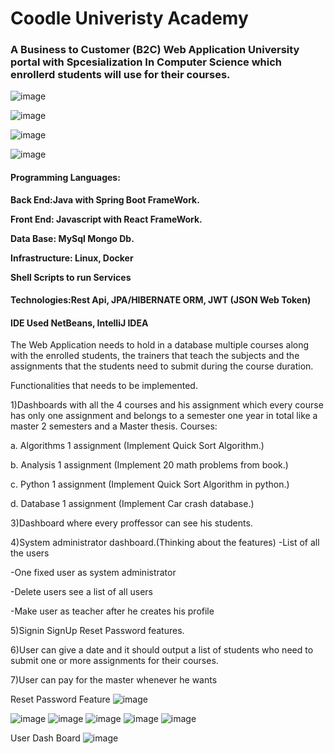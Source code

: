 # Coodle Univeristy Academy 


### A Business to Customer (B2C) Web Application University portal with Spcesialization In Computer Science which enrollerd students will use for their courses.

![image](https://user-images.githubusercontent.com/39504405/161166547-90c87267-a555-48a4-8b1f-9c17bf52a3b0.png)

![image](https://user-images.githubusercontent.com/39504405/177527182-19d6a723-1199-497e-b144-7d23fc712be7.png)

![image](https://user-images.githubusercontent.com/39504405/179713092-f6809a33-e048-4243-a594-7e43905dd0b5.png)

![image](https://user-images.githubusercontent.com/39504405/183252243-b98af1b8-00e7-4d38-89a5-16acf332e0b7.png)
#### Programming Languages:

  **Back End:Java with Spring Boot FrameWork.**<br>
  
  
  **Front End: Javascript with React FrameWork.**<br>

  **Data Base: MySql Mongo Db.**<br>
  
  **Infrastructure: Linux, Docker**<br>
  
  **Shell Scripts to run Services**<br>
  
#### Technologies:Rest Api, JPA/HIBERNATE ORM, JWT (JSON Web Token)
#### IDE Used NetBeans, IntelliJ IDEA

The Web Application needs to hold in a database multiple courses along with the enrolled students, the trainers that teach the subjects and the assignments that the students need to submit during the course duration.

Functionalities that needs to be implemented.

1)Dashboards with all the 4 courses  and his assignment which every course has only one assignment and belongs to a semester one year in total like a master   2 semesters and a Master thesis.
Courses:


 a. Algorithms 1 assignment (Implement Quick Sort Algorithm.)
 
 b. Analysis 1 assignment (Implement 20 math problems from book.)
 
 c. Python 1 assignment (Implement Quick Sort Algorithm in python.)
 
 d. Database 1 assignment (Implement Car crash database.)

3)Dashboard where every proffessor can see his students.

4)System administrator dashboard.(Thinking about the features)
   -List of all the users

   -One fixed user as system administrator
  
   -Delete users see a list of all users
  
   -Make user as teacher after he creates his profile

5)Signin SignUp Reset Password features.

6)User can give a date and it should output a list of students who need to submit one or more assignments for their courses.

7)User can pay for the master whenever he wants

Reset Password Feature
![image](https://user-images.githubusercontent.com/39504405/166916877-9d27161a-fa3c-4ef8-80bf-a6c3bb2b1c98.png)

![image](https://user-images.githubusercontent.com/39504405/166916986-ff013ca5-8aa8-4aa1-a368-23a9e8c67b45.png)
![image](https://user-images.githubusercontent.com/39504405/166917193-01fe98d0-2205-48f8-a1df-bf275197c8f0.png)
![image](https://user-images.githubusercontent.com/39504405/166917236-5f761263-2ee7-47c3-8281-d4cba5c81987.png)
![image](https://user-images.githubusercontent.com/39504405/166917303-0fa04c85-fce8-4001-b6ff-4e166984a6f5.png)
![image](https://user-images.githubusercontent.com/39504405/166917826-6e6f39f4-9296-4808-b2ef-78c62b4c6b36.png)

User Dash Board
![image](https://user-images.githubusercontent.com/39504405/176125707-ea583321-55ac-4a22-a14b-8fa69d7e139d.png)





